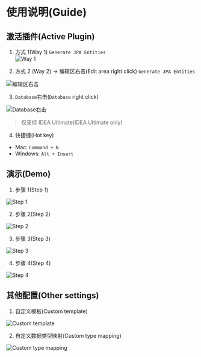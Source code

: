 # 使用说明(Guide)
## 激活插件(Active Plugin)
1. 方式 1(Way 1) `Generate JPA Entities` <br>
![Way 1](doc/package_right_click.png)

2. 方式 2 (Way 2) -> 编辑区右击(Edit area right click) `Generate JPA Entities` <br>

![编辑区右击](doc/editor_right_click.png)

3. `Database`右击(`Database` right click)<br>

![Database右击](doc/database_right_click_generate.png)

> 仅支持 IDEA Ultimate(IDEA Ultimate only)
4. 快捷键(Hot key)
 - Mac: `Command + N`
 - Windows: `Alt + Insert`
 
## 演示(Demo)
1. 步骤 1(Step 1)<br>

![Step 1](doc/set_database_connection.png)

2. 步骤 2(Step 2)<br>

![Step 2](doc/generate_setting.png)

3. 步骤 3(Step 3)<br>

![Step 3](doc/select_and_generate.png)

4. 步骤 4(Step 4)<br>

![Step 4](doc/column_mapping.png)

## 其他配置(Other settings)

1. 自定义模板(Custom template)<br>

![Custom template](doc/template.png)

2. 自定义数据类型映射(Custom type mapping)<br>

![Custom type mapping](doc/type_mapping.png)
